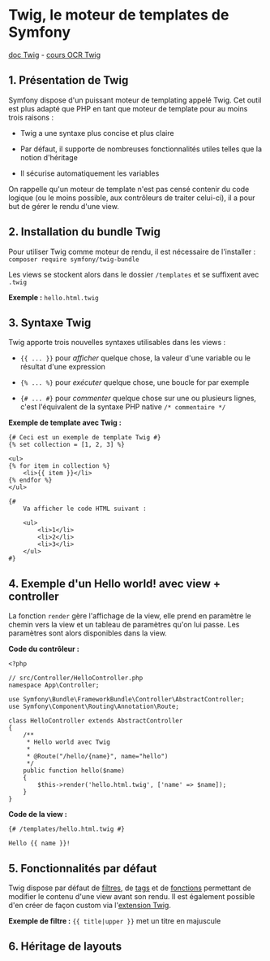 # Twig, le moteur de templates de Symfony

[doc Twig](https://symfony.com/doc/master/templating.html) - [cours OCR Twig](https://openclassrooms.com/fr/courses/5489656-construisez-un-site-web-a-l-aide-du-framework-symfony-4/5517021-dynamisez-vos-vues-a-l-aide-de-twig)

## 1. Présentation de Twig

Symfony dispose d'un puissant moteur de templating appelé Twig. Cet outil est plus adapté que PHP en tant que moteur de template pour au moins trois raisons :

* Twig a une syntaxe plus concise et plus claire

* Par défaut, il supporte de nombreuses fonctionnalités utiles telles que la notion d'héritage

* Il sécurise automatiquement les variables

On rappelle qu'un moteur de template n'est pas censé contenir du code logique (ou le moins possible, aux contrôleurs de traiter celui-ci), il a pour but de gérer le rendu d'une view.

## 2. Installation du bundle Twig

Pour utiliser Twig comme moteur de rendu, il est nécessaire de l'installer : `composer require symfony/twig-bundle`

Les views se stockent alors dans le dossier `/templates` et se suffixent avec `.twig`

**Exemple :** `hello.html.twig`

## 3. Syntaxe Twig

Twig apporte trois nouvelles syntaxes utilisables dans les views :

* `{{ ... }}` pour _afficher_ quelque chose, la valeur d'une variable ou le résultat d'une expression

* `{% ... %}` pour _exécuter_ quelque chose, une boucle for par exemple

* `{# ... #}` pour _commenter_ quelque chose sur une ou plusieurs lignes, c'est l'équivalent de la syntaxe PHP native `/* commentaire */`

**Exemple de template avec Twig :**

```
{# Ceci est un exemple de template Twig #}
{% set collection = [1, 2, 3] %}

<ul>
{% for item in collection %}
    <li>{{ item }}</li>
{% endfor %}
</ul>

{# 
    Va afficher le code HTML suivant :

    <ul>
        <li>1</li>
        <li>2</li>
        <li>3</li>
    </ul>
#}
```

## 4. Exemple d'un Hello world! avec view + controller

La fonction `render` gère l'affichage de la view, elle prend en paramètre le chemin vers la view et un tableau de paramètres qu'on lui passe. Les paramètres sont alors disponibles dans la view.

**Code du contrôleur :**

```
<?php

// src/Controller/HelloController.php
namespace App\Controller;

use Symfony\Bundle\FrameworkBundle\Controller\AbstractController;
use Symfony\Component\Routing\Annotation\Route;

class HelloController extends AbstractController
{
    /**
     * Hello world avec Twig
     *
     * @Route("/hello/{name}", name="hello")
     */
    public function hello($name)
    {
        $this->render('hello.html.twig', ['name' => $name]);
    }
}
```

**Code de la view :**

```
{# /templates/hello.html.twig #}

Hello {{ name }}!
```

## 5. Fonctionnalités par défaut

Twig dispose par défaut de [filtres](https://twig.symfony.com/doc/2.x/filters/index.html), de [tags](https://twig.symfony.com/doc/2.x/tags/index.html) et de [fonctions](https://twig.symfony.com/doc/2.x/functions/index.html) permettant de modifier le contenu d'une view avant son rendu. Il est également possible d'en créer de façon custom via l'[extension Twig](https://symfony.com/doc/master/templating/twig_extension.html).

**Exemple de filtre :** `{{ title|upper }}` met un titre en majuscule 

## 6. Héritage de layouts

